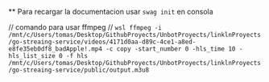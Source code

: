 \*\* Para recargar la documentacion usar `swag init` en consola

// comando para usar ffmpeg
// `wsl ffmpeg -i /mnt/c/Users/tomas/Desktop/GithubProyects/UnbotProyects/linklnProyects/go-streaing-service/videos/4171d0aa-d89c-4ce1-a8ed-e8fe35eb0df8_badApple!.mp4 -c copy -start_number 0 -hls_time 10 -hls_list_size 0 -f hls /mnt/c/Users/tomas/Desktop/GithubProyects/UnbotProyects/linklnProyects/go-streaing-service/public/output.m3u8`
